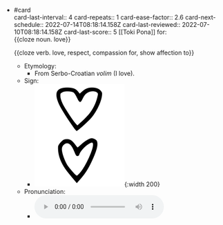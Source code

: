 - #card  
  card-last-interval:: 4
  card-repeats:: 1
  card-ease-factor:: 2.6
  card-next-schedule:: 2022-07-14T08:18:14.158Z
  card-last-reviewed:: 2022-07-10T08:18:14.158Z
  card-last-score:: 5
  [[Toki Pona]] for:  
  {{cloze noun. love}}
  
  {{cloze verb. love, respect, compassion for, show affection to}}
	- Etymology:
		- From Serbo-Croatian *volim* (I love).
	- Sign:
		- ![Olin_-_sitelen_pona_in_Sonja_Lang's_handwriting.svg](../assets/Olin_-_sitelen_pona_in_Sonja_Lang's_handwriting_1657538418440_0.svg){:width 200}
	- Pronunciation:
		- ![](../assets/Toki_Pona_-_jan_Lakuse_-_olin_1657404663746_0.ogg)